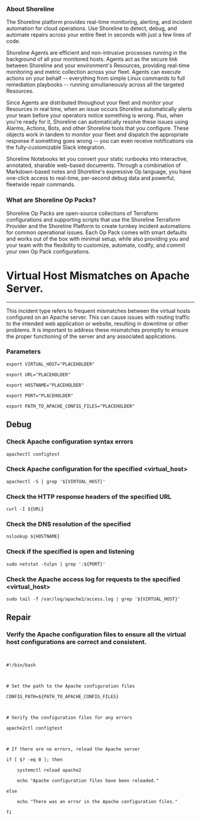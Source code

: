 
### About Shoreline
The Shoreline platform provides real-time monitoring, alerting, and incident automation for cloud operations. Use Shoreline to detect, debug, and automate repairs across your entire fleet in seconds with just a few lines of code.

Shoreline Agents are efficient and non-intrusive processes running in the background of all your monitored hosts. Agents act as the secure link between Shoreline and your environment's Resources, providing real-time monitoring and metric collection across your fleet. Agents can execute actions on your behalf -- everything from simple Linux commands to full remediation playbooks -- running simultaneously across all the targeted Resources.

Since Agents are distributed throughout your fleet and monitor your Resources in real time, when an issue occurs Shoreline automatically alerts your team before your operators notice something is wrong. Plus, when you're ready for it, Shoreline can automatically resolve these issues using Alarms, Actions, Bots, and other Shoreline tools that you configure. These objects work in tandem to monitor your fleet and dispatch the appropriate response if something goes wrong -- you can even receive notifications via the fully-customizable Slack integration.

Shoreline Notebooks let you convert your static runbooks into interactive, annotated, sharable web-based documents. Through a combination of Markdown-based notes and Shoreline's expressive Op language, you have one-click access to real-time, per-second debug data and powerful, fleetwide repair commands.

### What are Shoreline Op Packs?
Shoreline Op Packs are open-source collections of Terraform configurations and supporting scripts that use the Shoreline Terraform Provider and the Shoreline Platform to create turnkey incident automations for common operational issues. Each Op Pack comes with smart defaults and works out of the box with minimal setup, while also providing you and your team with the flexibility to customize, automate, codify, and commit your own Op Pack configurations.

# Virtual Host Mismatches on Apache Server.
---

This incident type refers to frequent mismatches between the virtual hosts configured on an Apache server. This can cause issues with routing traffic to the intended web application or website, resulting in downtime or other problems. It is important to address these mismatches promptly to ensure the proper functioning of the server and any associated applications.

### Parameters
```shell
export VIRTUAL_HOST="PLACEHOLDER"

export URL="PLACEHOLDER"

export HOSTNAME="PLACEHOLDER"

export PORT="PLACEHOLDER"

export PATH_TO_APACHE_CONFIG_FILES="PLACEHOLDER"
```

## Debug

### Check Apache configuration syntax errors
```shell
apachectl configtest
```

### Check Apache configuration for the specified <virtual_host>
```shell
apachectl -S | grep '${VIRTUAL_HOST}'
```

### Check the HTTP response headers of the specified URL <url>
```shell
curl -I ${URL}
```

### Check the DNS resolution of the specified <hostname>
```shell
nslookup ${HOSTNAME}
```

### Check if the specified <port> is open and listening
```shell
sudo netstat -tulpn | grep ':${PORT}'
```

### Check the Apache access log for requests to the specified <virtual_host>
```shell
sudo tail -f /var/log/apache2/access.log | grep '${VIRTUAL_HOST}'
```

## Repair

### Verify the Apache configuration files to ensure all the virtual host configurations are correct and consistent.
```shell


#!/bin/bash



# Set the path to the Apache configuration files

CONFIG_PATH=${PATH_TO_APACHE_CONFIG_FILES}



# Verify the configuration files for any errors

apache2ctl configtest



# If there are no errors, reload the Apache server

if [ $? -eq 0 ]; then

    systemctl reload apache2

    echo "Apache configuration files have been reloaded."

else

    echo "There was an error in the Apache configuration files."

fi


```